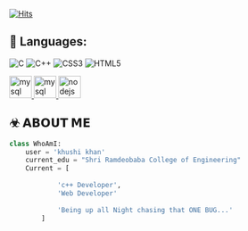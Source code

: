 

[![Hits](https://hits.sh/github.com/skylar69-wtf.svg?style=for-the-badge&label=Profile-Visitors&logo=bugatti)](https://hits.sh/github.com/skylar69-wtf.svg)
</br>

## 🧰 Languages:
<p align="center">


![C](https://img.shields.io/badge/c-%2300599C.svg?style=flat&logo=c&logoColor=white) ![C++](https://img.shields.io/badge/c++-%2300599C.svg?style=flat&logo=c%2B%2B&logoColor=white) ![CSS3](https://img.shields.io/badge/css3-%231572B6.svg?style=flat&logo=css3&logoColor=white)  ![HTML5](https://img.shields.io/badge/html5-%23E34F26.svg?style=flat&logo=html5&logoColor=white) 


 <a href="https://www.javascript.com/" target="_blank"> <img src="https://img.icons8.com/nolan/64/js.png" alt="mysql" width="40" height="40"/> </a>
 <a href="https://reactjs.org/" target="_blank"> <img src="https://img.icons8.com/nolan/64/react-native.png" alt="mysql" width="40" height="40"/> </a>
 <a href="https://nodejs.org/" target="_blank"> <img src="https://img.icons8.com/color/48/000000/nodejs.png" alt="nodejs" width="40" height="40"/> </a>
 
</p>



## ☣ 𝗔𝗕𝗢𝗨𝗧 𝗠𝗘
```python
class WhoAmI:
	user = 'khushi khan'
   	current_edu = "Shri Ramdeobaba College of Engineering"
   	Current = [
   			
   			'c++ Developer',
   			'Web Developer'
                        
   			'Being up all Night chasing that ONE BUG...'
   		]
   ```
  
